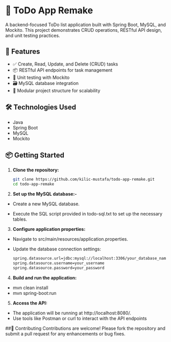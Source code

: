 # 📝 ToDo App Remake

A backend-focused ToDo list application built with Spring Boot, MySQL, and Mockito. This project demonstrates CRUD operations, RESTful API design, and unit testing practices.

## 🚀 Features

- ✅ Create, Read, Update, and Delete (CRUD) tasks
- 📦 RESTful API endpoints for task management
- 🧪 Unit testing with Mockito
- 🗃️ MySQL database integration
- 🧩 Modular project structure for scalability

## 🛠️ Technologies Used

- Java
- Spring Boot
- MySQL
- Mockito

## 📦 Getting Started

1. **Clone the repository:**

   ```bash
   git clone https://github.com/kilic-mustafa/todo-app-remake.git
   cd todo-app-remake

2. **Set up the MySQL database:-**

- Create a new MySQL database.

- Execute the SQL script provided in todo-sql.txt to set up the necessary tables.

3. **Configure application properties:**

- Navigate to src/main/resources/application.properties.

- Update the database connection settings:

   ```bash
  spring.datasource.url=jdbc:mysql://localhost:3306/your_database_name
  spring.datasource.username=your_username
  spring.datasource.password=your_password
   
4. **Build and run the application:**

- mvn clean install
- mvn spring-boot:run
  
5. **Access the API:**

- The application will be running at http://localhost:8080/.
- Use tools like Postman or curl to interact with the API endpoints

##🤝 Contributing
Contributions are welcome! Please fork the repository and submit a pull request for any enhancements or bug fixes.
